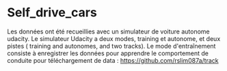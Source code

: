# Self_drive_cars
Les données ont été recueillies avec un simulateur de voiture autonome udacity.
Le simulateur Udacity a deux modes, training et autonome, et deux pistes ( training and autonomes, and two tracks).
Le mode d'entraînement consiste à enregistrer les données pour apprendre le comportement de conduite
pour téléchargement de data : https://github.com/rslim087a/track
